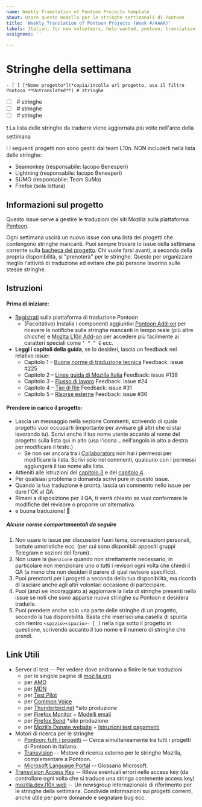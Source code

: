 ```yaml
---
name: Weekly Translation of Pontoon Projects template
about: Usare questo modello per le stringhe settimanali di Pontoon
title: 'Weekly Translation of Pontoon Projects (Week #/AAAA)'
labels: Italian, for new volunteers, help wanted, pontoon, translation needed!
assignees: ''

---
```


# Stringhe della settimana
`- [ ] [*Nome progetto*](*copia/incolla url progetto, usa il filtro Pontoon **Untranslated**) # stringhe`
- [ ] []() # stringhe
- [ ] []() # stringhe
- [ ] []() # stringhe

❗️  La lista delle stringhe da tradurre viene aggiornata più volte nell'arco della settimana

❕ I seguenti progetti non sono gestiti dal team L10n. NON includerli nella lista delle stringhe:
- Seamonkey (responsabile: Iacopo Benesperi)
- Lightning (responsabile: Iacopo Benesperi)
- SUMO (responsabile: Team SuMo)
- Firefox (sola lettura)

## Informazioni sul progetto
Questo issue serve a gestire le traduzioni dei siti Mozilla sulla piattaforma [Pontoon](https://pontoon.mozilla.org/it/).

Ogni settimana uscirà un nuovo issue con una lista dei progetti che contengono stringhe mancanti. Puoi sempre trovare lo issue della settimana corrente sulla [bacheca del progetto](https://github.com/MozillaItalia/Mozilla-Italia-l10n-guide/projects/5).
Chi vuole farsi avanti, a seconda della propria disponibilità, si "prenoterà" per le stringhe.
Questo per organizzare meglio l'attività di traduzione ed evitare che più persone lavorino sulle stesse stringhe.

## Istruzioni
#### Prima di iniziare:
* [Registrati](https://accounts.firefox.com/oauth/signin?response_type=code&scope=profile%3Auid%20profile%3Aemail%20profile%3Adisplay_name%20profile%3Auid%20profile%3Adisplay_name%20profile%3Aemail&state=yrvTUh3o4F4c&redirect_uri=https%3A%2F%2Fpontoon.mozilla.org%2Faccounts%2Ffxa%2Flogin%2Fcallback%2F&client_id=76ab66239b5585ad) sulla piattaforma di traduzione Pontoon
  - (Facoltativo) Installa i componenti aggiuntivi [Pontoon Add-on](https://addons.mozilla.org/it/firefox/addon/pontoon-tools/) per ricevere le notifiche sulle stringhe mancanti in tempo reale (più altre chicche) e [MozIta L10n Add-on](https://addons.mozilla.org/it/firefox/addon/mozita-l10n/) per accedere più facilmente ai caratteri speciali come `’ “ ” È` ecc.
* **Leggi i capitoli della guida**, se lo desideri, lascia un feedback nel relativo issue:
  - Capitolo 1 – [Buone norme di traduzione tecnica](https://github.com/MozillaItalia/Mozilla-Italia-l10n-guide/blob/master/it/1-Buone_norme_di_traduzione.md) Feedback: issue #225 
  - Capitolo 2 – [Linee guida di Mozilla Italia](https://github.com/MozillaItalia/Mozilla-Italia-l10n-guide/blob/master/it/2-Linee_guida_di_Mozilla_Italia.md) Feedback: issue #138
  - Capitolo 3 – [Flusso di lavoro](https://github.com/MozillaItalia/Mozilla-Italia-l10n-guide/blob/master/it/3-Flusso_di_lavoro.md) Feedback: issue #24 
  - Capitolo 4 – [Tipi di file](https://github.com/MozillaItalia/Mozilla-Italia-l10n-guide/blob/master/it/4-Tipi_di_file.md) Feedback: issue #31 
  - Capitolo 5  – [Risorse esterne](https://github.com/MozillaItalia/Mozilla-Italia-l10n-guide/blob/master/it/5-Risorse_esterne.md) Feedback: issue #36

#### Prendere in carico il progetto:
* Lascia un messaggio nella sezione Commenti, scrivendo di quale progetto vuoi occuparti (importante per avvisare gli altri che ci stai lavorando tu). Scrivi anche il tuo nome utente accanto al nome del progetto sulla lista qui in alto (usa l'icona `…` nell'angolo in alto a destra per modificare il testo.)
  - Se non sei ancora tra i [Collaborators](https://github.com/MozillaItalia/Mozilla-Italia-l10n-guide/settings/collaboration) non hai i permessi per modificare la lista. Scrivi solo nei commenti, qualcuno con i permessi aggiungerà il tuo nome alla lista.
* Attieniti alle istruzioni del [capitolo 3](https://github.com/MozillaItalia/Mozilla-Italia-l10n-guide/blob/master/it/3-Flusso_di_lavoro.md) e del [capitolo 4](https://github.com/MozillaItalia/Mozilla-Italia-l10n-guide/blob/master/it/4-Tipi_di_file.md).
* Per qualsiasi problema o domanda scrivi pure in questo issue.
* Quando la tua traduzione è pronta, lascia un commento nello issue per dare l'OK al QA.
* Rimani a disposizione per il QA, ti verrà chiesto se vuoi confermare le modifiche del revisore o proporre un'alternativa.
* e buona traduzione! 🎊 

##### Alcune norme comportamentali da seguire
1. Non usare lo issue per discussioni fuori tema, conversazioni personali, battute umoristiche ecc. (per cui sono disponibili appositi gruppi Telegram e sezioni del forum).
2. Non usare la `@menzione` quando non strettamente necessario, in particolare non menzionare uno o tutti i revisori ogni volta che chiedi il QA (a meno che non desideri il parere di quel revisore specifico).
3. Puoi prenotarti per i progetti a seconda della tua disponibilità, ma ricorda di lasciare anche agli altri volontari occasione di partecipare.
4. Puoi (anzi sei incoraggiato a) aggiornare la lista di stringhe presenti nello issue se noti che sono apparse nuove stringhe su Pontoon e desidera tradurle.
5. Puoi prendere anche solo una parte delle stringhe di un progetto, secondo la tua disponibilità. Basta che inserisci una casella di spunta con rientro `<spazio><spazio>- [ ]` nella riga sotto il progetto in questione, scrivendo accanto il tuo nome e il numero di stringhe che prendi.

## Link Utili
* Server di test -- Per vedere dove andranno a finire le tue traduzioni
  - per le singole pagine di [mozilla.org](https://l10n.mozilla-community.org/langchecker/?action=listpages) 
  - per [AMO](https://addons-dev.allizom.org/it/)
  - per [MDN](https://developer.allizom.org/it/)
  - per [Test Pilot](https://testpilot-l10n.dev.mozaws.net/)
  - per [Common Voice](https://voice.allizom.org/it)
  - per [Thunderbird.net](https://www.thunderbird.net/it/) *sito produzione
  - per [Firefox Monitor](https://fx-breach-alerts.herokuapp.com/) + [Modelli email](https://fx-breach-alerts.herokuapp.com/email-l10n)
  - per [Firefox Send](https://send.firefox.com/) *sito produzione
  - per [Mozilla Donate website](https://donate-wagtail.mofostaging.net/it/) + [Istruzioni test pagamenti](https://groups.google.com/forum/#!topic/mozilla.dev.l10n.web/aEWu_hSnYMU)
* Motori di ricerca per le stringhe
  - [Pontoon: tutti i progetti](https://pontoon.mozilla.org/it/all-projects/all-resources/?utm_source=pontoon-addon&string=66616) -- Cerca simultaneamente tra tutti i progetti di Pontoon in italiano.
  - [Transvision](https://transvision.mozfr.org/) -- Motore di ricerca esterno per le stringhe Mozilla, complementare a Pontoon.
  - [Microsoft Language Portal](https://www.microsoft.com/en-us/language/Search?langID=408&Source=true&productid=0) -- Glossario Microsoft.
* [Transvision Access Key](https://transvision.mozfr.org/accesskeys/) -- Rileva eventuali errori nelle access key (da controllare ogni volta che si traduce una stringa contenente access key)
* [mozilla.dev.l10n.web](https://groups.google.com/forum/#!forum/mozilla.dev.l10n.web) -- Un newsgroup internazionale di riferimento per le stringhe della settimana. Condivide informazioni sui progetti correnti, anche utile per porre domande e segnalare bug ecc.

